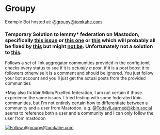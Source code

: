 # Groupy

Example Bot hosted at: [@groupy@tomkahe.com](https://tomkahe.com/@groupy)

### Temporary Solution to lemmy* federation on Mastodon, specifically [this issue](https://github.com/LemmyNet/lemmy/issues/2606) or [this one](https://github.com/LemmyNet/lemmy/issues/2224) or [this](https://github.com/mastodon/mastodon/issues/18069) which will probably all be fixed by [this](https://github.com/mastodon/mastodon/pull/19059) but might [not be](https://github.com/mastodon/mastodon/issues/18069#issuecomment-1717307256). Unfortunately not a solution to [this](https://github.com/mastodon/mastodon/issues/17003).

Follows a set of link aggregator communities provided in the config.toml, checks every status to see if it is *actually a post*, if it is a post boost it to followers otherwise it is a comment and should be ignored. You just follow your bot account and you'll just get the actual posts from the provided communities

*May also fix kbin/Mbin/Pixelfed federation, I am not certain if those experience the same issues. I tried testing with some federated kbin communities, but I'm not entirely certain how to differentiate between a community and a user from Mastodon. e.g. [@TodayILearned@kbin.social](https://kbin.social/search?q=%40todayilearned%40kbin.social) seems to reference both a user and a community and I can only follow the user from mastodon 

[![Follow @groupy@tomkahe.com](https://fedi-badge.deno.dev/@groupy@tomkahe.com/followers.svg?style=plastic)](https://tomkahe.com/@groupy)
